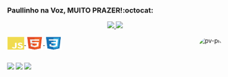 ### Paullinho na Voz, MUITO PRAZER!:octocat:


<div align="center">
  <a href="https://github.com/Paullinho1">
  <img height="100em" src="https://github-readme-stats.vercel.app/api?username=paullinho1&show_icons=true&theme=tokyonight&include_all_commits=true&count_private=true"/>
  <img height="100em" src="https://github-readme-stats.vercel.app/api/top-langs/?username=paullinho1&layout=compact&langs_count=7&theme=tokyonight"/>
</div>
<div style="display: inline_block"><br>
  <img align="center" alt="PV-Js" height="30" width="40" src="https://raw.githubusercontent.com/devicons/devicon/master/icons/javascript/javascript-plain.svg">
 
  <img align="center" alt="PV-HTML" height="30" width="40" src="https://raw.githubusercontent.com/devicons/devicon/master/icons/html5/html5-original.svg">
  <img align="center" alt="PV-CSS" height="30" width="40" src="https://raw.githubusercontent.com/devicons/devicon/master/icons/css3/css3-original.svg">
 
  <img align="right" alt="pv-pic" height="150" style="border-radius:50px;" src="https://w7.pngwing.com/pngs/129/440/png-transparent-dbz-son-goku-goku-gohan-blu-ray-disc-dvd-dragon-ball-dragon-ball-z-orange-fictional-character-cartoon.png?width=676&height=676">
 
</div>
  
  ##
 
<div> 
 <a href="https://www.instagram.com/paullinho1/" target="_blank"><img src="https://img.shields.io/badge/-Instagram-%23E4405F?style=for-the-badge&logo=instagram&logoColor=white" target="_blank"></a><a>
 <a href="https://discord.com/channels/@me/861708523732598844" target="_blank"><img src="https://img.shields.io/badge/Discord-7289DA?style=for-the-badge&logo=discord&logoColor=white" target="_blank"></a><a>
  <a href ="paulo95.www@gmail.com"><img src="https://img.shields.io/badge/-Gmail-%23333?style=for-the-badge&logo=gmail&logoColor=white" target="_blank"></a>

 
</div>



